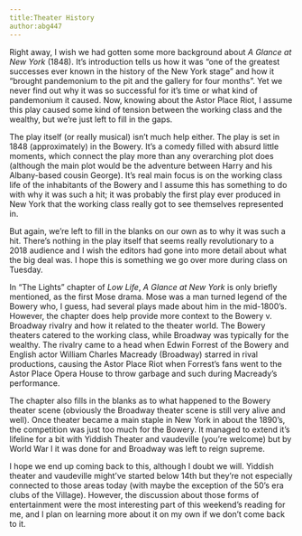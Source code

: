 ```yaml
---
title:Theater History
author:abg447
---
```

Right away, I wish we had gotten some more background about _A Glance at New York_ (1848). It’s introduction tells us how it was “one of the greatest successes ever known in the history of the New York stage” and how it “brought pandemonium to the pit and the gallery for four months”. Yet we never find out why it was so successful for it’s time or what kind of pandemonium it caused. Now, knowing about the Astor Place Riot, I assume this play caused some kind of tension between the working class and the wealthy, but we’re just left to fill in the gaps.

The play itself (or really musical) isn’t much help either. The play is set in 1848 (approximately) in the Bowery. It’s a comedy filled with absurd little moments, which connect the play more than any overarching plot does (although the main plot would be the adventure between Harry and his Albany-based cousin George). It’s real main focus is on the working class life of the inhabitants of the Bowery and I assume this has something to do with why it was such a hit; it was probably the first play ever produced in New York that the working class really got to see themselves represented in.

But again, we’re left to fill in the blanks on our own as to why it was such a hit. There’s nothing in the play itself that seems really revolutionary to a 2018 audience and I wish the editors had gone into more detail about what the big deal was. I hope this is something we go over more during class on Tuesday.

In “The Lights” chapter of _Low Life_, _A Glance at New York_ is only briefly mentioned, as the first Mose drama. Mose was a man turned legend of the Bowery who, I guess, had several plays made about him in the mid-1800’s. However, the chapter does help provide more context to the Bowery v. Broadway rivalry and how it related to the theater world. The Bowery theaters catered to the working class, while Broadway was typically for the wealthy. The rivalry came to a head when Edwin Forrest of the Bowery and English actor William Charles Macready (Broadway) starred in rival productions, causing the Astor Place Riot when Forrest’s fans went to the Astor Place Opera House to throw garbage and such during Macready’s performance. 

The chapter also fills in the blanks as to what happened to the Bowery theater scene (obviously the Broadway theater scene is still very alive and well). Once theater became a main staple in New York in about the 1890’s, the competition was just too much for the Bowery. It managed to extend it’s lifeline for a bit with Yiddish Theater and vaudeville (you’re welcome) but by World War I it was done for and Broadway was left to reign supreme.

I hope we end up coming back to this, although I doubt we will. Yiddish theater and vaudeville might’ve started below 14th but they’re not especially connected to those areas today (with maybe the exception of the 50’s era clubs of the Village). However, the discussion about those forms of entertainment were the most interesting part of this weekend’s reading for me, and I plan on learning more about it on my own if we don’t come back to it.
